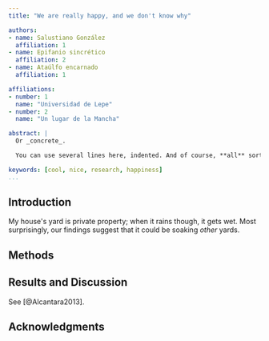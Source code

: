 ```yaml
---
title: "We are really happy, and we don't know why"

authors:
- name: Salustiano González
  affiliation: 1
- name: Epifanio sincrético
  affiliation: 2
- name: Ataúlfo encarnado
  affiliation: 1

affiliations:
- number: 1
  name: "Universidad de Lepe"
- number: 2
  name: "Un lugar de la Mancha"

abstract: |
  Or _concrete_.

  You can use several lines here, indented. And of course, **all** sort of _markdown_ `stuff`.

keywords: [cool, nice, research, happiness]
...
```



<!-- Normal PeerJ structure -->

## Introduction

My house's yard is private property; when it rains though, it gets wet. Most surprisingly, our findings suggest that it could be soaking _other_ yards.

## Methods

## Results and Discussion

See [@Alcantara2013].

## Acknowledgments
